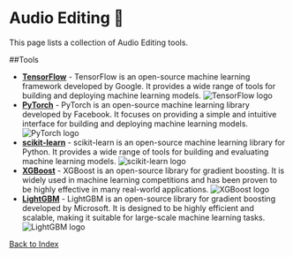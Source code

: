 # Audio Editing 📣

This page lists a collection of Audio Editing tools.

##Tools

- **[TensorFlow](https://tensorflow.org/)** - TensorFlow is an open-source machine learning framework developed by Google. It provides a wide range of tools for building and deploying machine learning models. ![TensorFlow logo](https://github.com/tensorflow/tensorflow/raw/master/tensorflow/lite/g3doc/images/tensorflow-logo.png)
- **[PyTorch](https://pytorch.org/)** - PyTorch is an open-source machine learning library developed by Facebook. It focuses on providing a simple and intuitive interface for building and deploying machine learning models. ![PyTorch logo](https://pytorch.org/assets/images/pytorch-logo.png)
- **[scikit-learn](https://scikit-learn.org/)** - scikit-learn is an open-source machine learning library for Python. It provides a wide range of tools for building and evaluating machine learning models. ![scikit-learn logo](https://scikit-learn.org/stable/_static/scikit-learn-logo-small.png)
- **[XGBoost](https://xgboost.readthedocs.io/)** - XGBoost is an open-source library for gradient boosting. It is widely used in machine learning competitions and has been proven to be highly effective in many real-world applications. ![XGBoost logo](https://xgboost.readthedocs.io/en/latest/_static/xgboost_logo.svg)
- **[LightGBM](https://lightgbm.readthedocs.io/)** - LightGBM is an open-source library for gradient boosting developed by Microsoft. It is designed to be highly efficient and scalable, making it suitable for large-scale machine learning tasks. ![LightGBM logo](https://lightgbm.readthedocs.io/en/latest/_static/logo.png)


[Back to Index](readm.md)